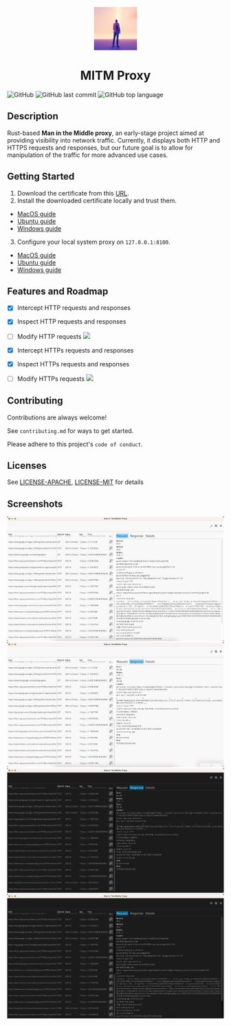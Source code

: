 <div align="center">
<img style="width:100px; margin:auto" src="assets/logo.png">
<h1> MITM Proxy </h1>
</div>



![GitHub](https://img.shields.io/github/license/emanuele-em/man-in-the-middle-proxy)
![GitHub last commit](https://img.shields.io/github/last-commit/emanuele-em/man-in-the-middle-proxy)
![GitHub top language](https://img.shields.io/github/languages/top/emanuele-em/man-in-the-middle-proxy)


## Description
Rust-based **Man in the Middle proxy**, an early-stage project aimed at providing visibility into network traffic. Currently, it displays both HTTP and HTTPS requests and responses, but our future goal is to allow for manipulation of the traffic for more advanced use cases.

## Getting Started

1. Download the certificate from this [URL](https://github.com/emanuele-em/man-in-the-middle-proxy/blob/799bbc22dd85f25df882c285324c9d3c6ffe35e8/proxyapi/src/ca/mitmproxy.cer).
2. Install the downloaded certificate locally and trust them.
  - [MacOS guide](https://support.apple.com/guide/keychain-access/change-the-trust-settings-of-a-certificate-kyca11871/mac#:~:text=In%20the%20Keychain%20Access%20app,from%20the%20pop%2Dup%20menus.)
  - [Ubuntu guide](https://ubuntu.com/server/docs/security-trust-store)
  - [Windows guide](https://learn.microsoft.com/en-us/skype-sdk/sdn/articles/installing-the-trusted-root-certificate)

3. Configure your local system proxy on `127.0.0.1:8100`.
  - [MacOS guide](https://support.apple.com/it-it/guide/mac-help/mchlp2591/mac)
  - [Ubuntu guide](https://help.ubuntu.com/stable/ubuntu-help/net-proxy.html.en)
  - [Windows guide](https://support.microsoft.com/en-us/windows/use-a-proxy-server-in-windows-03096c53-0554-4ffe-b6ab-8b1deee8dae1#:~:text=a%20VPN%20connection-,Select%20the%20Start%20button%2C%20then%20select%20Settings%20%3E%20Network%20%26%20Internet,information%20for%20that%20VPN%20connection.)
## Features and Roadmap

- [x]  Intercept HTTP requests and responses
- [x]  Inspect HTTP requests and responses
- [ ]  Modify HTTP requests ![](https://img.shields.io/badge/-Help%20Wanted-red)
- [x]  Intercept HTTPs requests and responses
- [x]  Inspect HTTPs requests and responses
- [ ]  Modify HTTPs requests ![](https://img.shields.io/badge/-Help%20Wanted-red)



## Contributing

Contributions are always welcome!

See `contributing.md` for ways to get started.

Please adhere to this project's `code of conduct`.


## Licenses

See [LICENSE-APACHE](LICENSE-APACHE), [LICENSE-MIT](LICENSE-MIT) for details
## Screenshots

![Mitm proxy Screenshot 1](assets/screenshots/1.png)
![Mitm proxy Screenshot 2](assets/screenshots/2.png)
![Mitm proxy Screenshot 3](assets/screenshots/3.png)
![Mitm proxy Screenshot 4](assets/screenshots/4.png)

